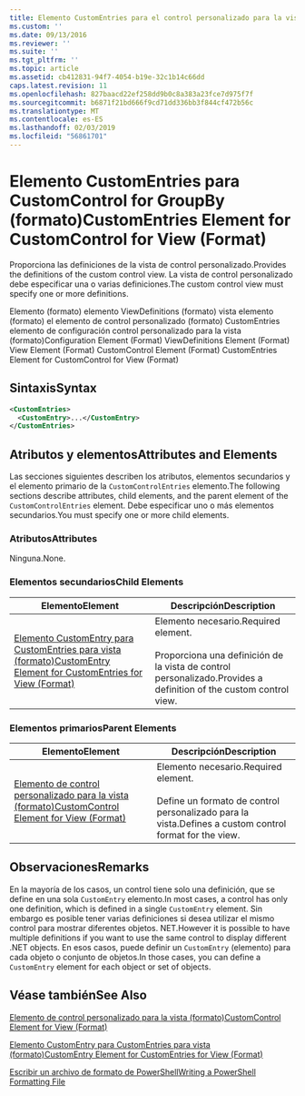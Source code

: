 ```yaml
---
title: Elemento CustomEntries para el control personalizado para la vista (formato) | Microsoft Docs
ms.custom: ''
ms.date: 09/13/2016
ms.reviewer: ''
ms.suite: ''
ms.tgt_pltfrm: ''
ms.topic: article
ms.assetid: cb412831-94f7-4054-b19e-32c1b14c66dd
caps.latest.revision: 11
ms.openlocfilehash: 827baacd22ef258dd9b0c8a383a23fce7d975f7f
ms.sourcegitcommit: b6871f21bd666f9cd71dd336bb3f844cf472b56c
ms.translationtype: MT
ms.contentlocale: es-ES
ms.lasthandoff: 02/03/2019
ms.locfileid: "56861701"
---
```

# <a name="customentries-element-for-customcontrol-for-view-format"></a><span data-ttu-id="2c1db-102">Elemento CustomEntries para CustomControl for GroupBy (formato)</span><span class="sxs-lookup"><span data-stu-id="2c1db-102">CustomEntries Element for CustomControl for View (Format)</span></span>

<span data-ttu-id="2c1db-103">Proporciona las definiciones de la vista de control personalizado.</span><span class="sxs-lookup"><span data-stu-id="2c1db-103">Provides the definitions of the custom control view.</span></span> <span data-ttu-id="2c1db-104">La vista de control personalizado debe especificar una o varias definiciones.</span><span class="sxs-lookup"><span data-stu-id="2c1db-104">The custom control view must specify one or more definitions.</span></span>

<span data-ttu-id="2c1db-105">Elemento (formato) elemento ViewDefinitions (formato) vista elemento (formato) el elemento de control personalizado (formato) CustomEntries elemento de configuración control personalizado para la vista (formato)</span><span class="sxs-lookup"><span data-stu-id="2c1db-105">Configuration Element (Format) ViewDefinitions Element (Format) View Element (Format) CustomControl Element (Format) CustomEntries Element for CustomControl for View (Format)</span></span>

## <a name="syntax"></a><span data-ttu-id="2c1db-106">Sintaxis</span><span class="sxs-lookup"><span data-stu-id="2c1db-106">Syntax</span></span>

```xml
<CustomEntries>
  <CustomEntry>...</CustomEntry>
</CustomEntries>
```

## <a name="attributes-and-elements"></a><span data-ttu-id="2c1db-107">Atributos y elementos</span><span class="sxs-lookup"><span data-stu-id="2c1db-107">Attributes and Elements</span></span>

<span data-ttu-id="2c1db-108">Las secciones siguientes describen los atributos, elementos secundarios y el elemento primario de la `CustomControlEntries` elemento.</span><span class="sxs-lookup"><span data-stu-id="2c1db-108">The following sections describe attributes, child elements, and the parent element of the `CustomControlEntries` element.</span></span> <span data-ttu-id="2c1db-109">Debe especificar uno o más elementos secundarios.</span><span class="sxs-lookup"><span data-stu-id="2c1db-109">You must specify one or more child elements.</span></span>

### <a name="attributes"></a><span data-ttu-id="2c1db-110">Atributos</span><span class="sxs-lookup"><span data-stu-id="2c1db-110">Attributes</span></span>

<span data-ttu-id="2c1db-111">Ninguna.</span><span class="sxs-lookup"><span data-stu-id="2c1db-111">None.</span></span>

### <a name="child-elements"></a><span data-ttu-id="2c1db-112">Elementos secundarios</span><span class="sxs-lookup"><span data-stu-id="2c1db-112">Child Elements</span></span>

|<span data-ttu-id="2c1db-113">Elemento</span><span class="sxs-lookup"><span data-stu-id="2c1db-113">Element</span></span>|<span data-ttu-id="2c1db-114">Descripción</span><span class="sxs-lookup"><span data-stu-id="2c1db-114">Description</span></span>|
|-------------|-----------------|
|[<span data-ttu-id="2c1db-115">Elemento CustomEntry para CustomEntries para vista (formato)</span><span class="sxs-lookup"><span data-stu-id="2c1db-115">CustomEntry Element for CustomEntries for View (Format)</span></span>](./customentry-element-for-customentries-for-customcontrol-for-view-format.md)|<span data-ttu-id="2c1db-116">Elemento necesario.</span><span class="sxs-lookup"><span data-stu-id="2c1db-116">Required element.</span></span><br /><br /> <span data-ttu-id="2c1db-117">Proporciona una definición de la vista de control personalizado.</span><span class="sxs-lookup"><span data-stu-id="2c1db-117">Provides a definition of the custom control view.</span></span>|

### <a name="parent-elements"></a><span data-ttu-id="2c1db-118">Elementos primarios</span><span class="sxs-lookup"><span data-stu-id="2c1db-118">Parent Elements</span></span>

|<span data-ttu-id="2c1db-119">Elemento</span><span class="sxs-lookup"><span data-stu-id="2c1db-119">Element</span></span>|<span data-ttu-id="2c1db-120">Descripción</span><span class="sxs-lookup"><span data-stu-id="2c1db-120">Description</span></span>|
|-------------|-----------------|
|[<span data-ttu-id="2c1db-121">Elemento de control personalizado para la vista (formato)</span><span class="sxs-lookup"><span data-stu-id="2c1db-121">CustomControl Element for View (Format)</span></span>](./customcontrol-element-for-view-format.md)|<span data-ttu-id="2c1db-122">Elemento necesario.</span><span class="sxs-lookup"><span data-stu-id="2c1db-122">Required element.</span></span><br /><br /> <span data-ttu-id="2c1db-123">Define un formato de control personalizado para la vista.</span><span class="sxs-lookup"><span data-stu-id="2c1db-123">Defines a custom control format for the view.</span></span>|

## <a name="remarks"></a><span data-ttu-id="2c1db-124">Observaciones</span><span class="sxs-lookup"><span data-stu-id="2c1db-124">Remarks</span></span>

<span data-ttu-id="2c1db-125">En la mayoría de los casos, un control tiene solo una definición, que se define en una sola `CustomEntry` elemento.</span><span class="sxs-lookup"><span data-stu-id="2c1db-125">In most cases, a control has only one definition, which is defined in a single `CustomEntry` element.</span></span> <span data-ttu-id="2c1db-126">Sin embargo es posible tener varias definiciones si desea utilizar el mismo control para mostrar diferentes objetos. NET.</span><span class="sxs-lookup"><span data-stu-id="2c1db-126">However it is possible to have multiple definitions if you want to use the same control to display different .NET objects.</span></span> <span data-ttu-id="2c1db-127">En esos casos, puede definir un `CustomEntry` (elemento) para cada objeto o conjunto de objetos.</span><span class="sxs-lookup"><span data-stu-id="2c1db-127">In those cases, you can define a `CustomEntry` element for each object or set of objects.</span></span>

## <a name="see-also"></a><span data-ttu-id="2c1db-128">Véase también</span><span class="sxs-lookup"><span data-stu-id="2c1db-128">See Also</span></span>

[<span data-ttu-id="2c1db-129">Elemento de control personalizado para la vista (formato)</span><span class="sxs-lookup"><span data-stu-id="2c1db-129">CustomControl Element for View (Format)</span></span>](./customcontrol-element-for-view-format.md)

[<span data-ttu-id="2c1db-130">Elemento CustomEntry para CustomEntries para vista (formato)</span><span class="sxs-lookup"><span data-stu-id="2c1db-130">CustomEntry Element for CustomEntries for View (Format)</span></span>](./customentry-element-for-customentries-for-customcontrol-for-view-format.md)

[<span data-ttu-id="2c1db-131">Escribir un archivo de formato de PowerShell</span><span class="sxs-lookup"><span data-stu-id="2c1db-131">Writing a PowerShell Formatting File</span></span>](./writing-a-powershell-formatting-file.md)
